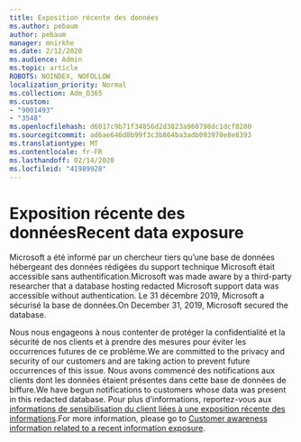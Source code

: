 ```yaml
---
title: Exposition récente des données
ms.author: pebaum
author: pebaum
manager: mnirkhe
ms.date: 2/12/2020
ms.audience: Admin
ms.topic: article
ROBOTS: NOINDEX, NOFOLLOW
localization_priority: Normal
ms.collection: Adm_O365
ms.custom:
- "9001493"
- "3548"
ms.openlocfilehash: d6017c9b71f34856d2d3823a960798dc1dcf8280
ms.sourcegitcommit: ad6ae646d8b99f3c3b864ba3adb093970e8e8393
ms.translationtype: MT
ms.contentlocale: fr-FR
ms.lasthandoff: 02/14/2020
ms.locfileid: "41989928"
---
```

# <a name="recent-data-exposure"></a><span data-ttu-id="edef8-102">Exposition récente des données</span><span class="sxs-lookup"><span data-stu-id="edef8-102">Recent data exposure</span></span>

<span data-ttu-id="edef8-103">Microsoft a été informé par un chercheur tiers qu’une base de données hébergeant des données rédigées du support technique Microsoft était accessible sans authentification.</span><span class="sxs-lookup"><span data-stu-id="edef8-103">Microsoft was made aware by a third-party researcher that a database hosting redacted Microsoft support data was accessible without authentication.</span></span> <span data-ttu-id="edef8-104">Le 31 décembre 2019, Microsoft a sécurisé la base de données.</span><span class="sxs-lookup"><span data-stu-id="edef8-104">On December 31, 2019, Microsoft secured the database.</span></span>

<span data-ttu-id="edef8-105">Nous nous engageons à nous contenter de protéger la confidentialité et la sécurité de nos clients et à prendre des mesures pour éviter les occurrences futures de ce problème.</span><span class="sxs-lookup"><span data-stu-id="edef8-105">We are committed to the privacy and security of our customers and are taking action to prevent future occurrences of this issue.</span></span> <span data-ttu-id="edef8-106">Nous avons commencé des notifications aux clients dont les données étaient présentes dans cette base de données de biffure.</span><span class="sxs-lookup"><span data-stu-id="edef8-106">We have begun notifications to customers whose data was present in this redacted database.</span></span> <span data-ttu-id="edef8-107">Pour plus d’informations, reportez-vous aux [informations de sensibilisation du client liées à une exposition récente des informations](https://aka.ms/privacyinfo).</span><span class="sxs-lookup"><span data-stu-id="edef8-107">For more information, please go to [Customer awareness information related to a recent information exposure](https://aka.ms/privacyinfo).</span></span>
